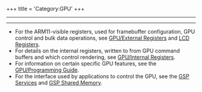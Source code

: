 +++
title = 'Category:GPU'
+++

---
---
- For the ARM11-visible registers, used for framebuffer configuration,
  GPU control and bulk data operations, see [GPU/External
  Registers](GPU/External_Registers "wikilink") and [LCD
  Registers](LCD_Registers "wikilink").
- For details on the internal registers, written to from GPU command
  buffers and which control rendering, see [GPU/Internal
  Registers](GPU/Internal_Registers "wikilink").
- For information on certain specific GPU features, see the
  [GPU/Programming Guide](GPU/Programming_Guide "wikilink").
- For the interface used by applications to control the GPU, see the
  [GSP Services](GSP_Services "wikilink") and [GSP Shared
  Memory](GSP_Shared_Memory "wikilink").
